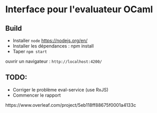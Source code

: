 # Interface pour l'evaluateur OCaml

## Build 
- Installer `node` https://nodejs.org/en/ 
- Installer les dépendances : npm install
- Taper `npm start`

ouvrir un navigateur : `http://localhost:4200/`

## TODO:
<ul>
  <li>Corriger le problème eval-service (use RxJS)</li>
  <li>Commencer le rapport</li>
</ul>

<p>https://www.overleaf.com/project/5eb118ff88675f0001a4133c</p>
